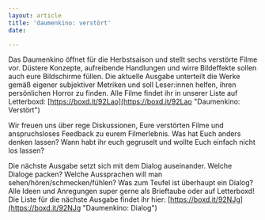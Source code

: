 ```yaml
---
layout: article
title: 'daumenkino: verstört'
date: 

---
```

Das Daumenkino öffnet für die Herbstsaison und stellt sechs verstörte Filme vor. Düstere Konzepte, aufreibende Handlungen und wirre Bildeffekte sollen auch eure Bildschirme füllen. Die aktuelle Ausgabe unterteilt die Werke gemäß eigener subjektiver Metriken und soll Leser:innen helfen, ihren persönlichen Horror zu finden. Alle Filme findet ihr in unserer Liste auf Letterboxd: [https://boxd.it/92Lao](https://boxd.it/92Lao "Daumenkino: Verstört")

Wir freuen uns über rege Diskussionen, Eure verstörten Filme und anspruchsloses Feedback zu eurem Filmerlebnis. Was hat Euch anders denken lassen? Wann habt ihr euch gegruselt und wollte Euch einfach nicht los lassen?

Die nächste Ausgabe setzt sich mit dem Dialog auseinander. Welche Dialoge packen? Welche Aussprachen will man sehen/hören/schmecken/fühlen? Was zum Teufel ist überhaupt ein Dialog? Alle Ideen und Anregungen super gerne als Brieftaube oder auf Letterboxd! Die Liste für die nächste Ausgabe findet ihr hier: [https://boxd.it/92NJg](https://boxd.it/92NJg "Daumenkino: Dialog") 